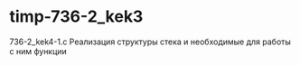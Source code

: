 # timp-736-2_kek3
736-2_kek4-1.c 
Реализация структуры стека и необходимые для работы с ним функции
